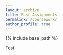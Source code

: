 ```yaml
---
layout: archive
title: Past Assignments
permalink: /coursework/
author_profile: true
---
```


{% include base_path %}

Test


